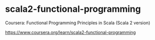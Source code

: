 # scala2-functional-programming
Coursera: Functional Programming Principles in Scala (Scala 2 version)

https://www.coursera.org/learn/scala2-functional-programming
